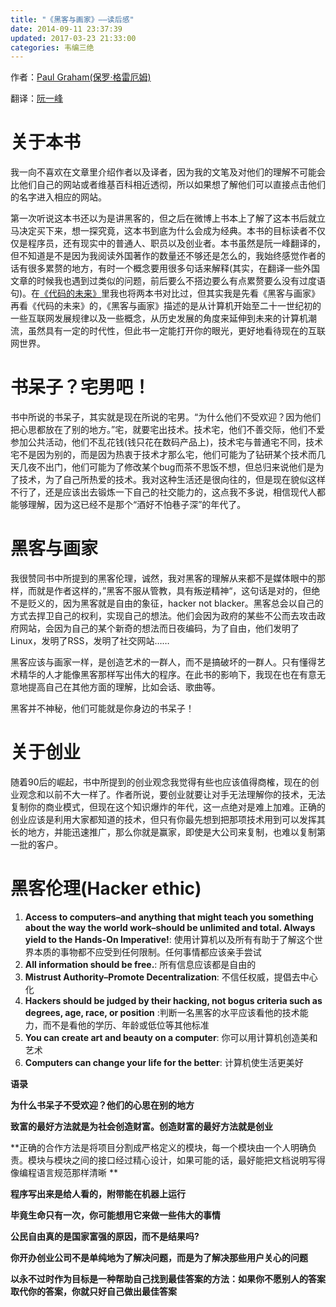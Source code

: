 ```yaml
---
title: "《黑客与画家》——读后感"
date: 2014-09-11 23:37:39
updated: 2017-03-23 21:33:00
categories: 韦编三绝
---
```

作者：[Paul Graham(保罗·格雷厄姆)](https://en.wikipedia.org/wiki/Paul_Graham_(computer_programmer))

翻译：[阮一峰](http://www.ruanyifeng.com/home.html)

# 关于本书

我一向不喜欢在文章里介绍作者以及译者，因为我的文笔及对他们的理解不可能会比他们自己的网站或者维基百科相近透彻，所以如果想了解他们可以直接点击他们的名字进入相应的网站。

第一次听说这本书还以为是讲黑客的，但之后在微博上书本上了解了这本书后就立马决定买下来，想一探究竟，这本书到底为什么会成为经典。本书的目标读者不仅仅是程序员，还有现实中的普通人、职员以及创业者。本书虽然是阮一峰翻译的，但不知道是不是因为我阅读外国著作的数量还不够还是怎么的，我始终感觉作者的话有很多累赘的地方，有时一个概念要用很多句话来解释(其实，在翻译一些外国文章的时候我也遇到过类似的问题，前后要么不搭边要么有点累赘要么没有过度语句)。在[《代码的未来》](https://haofly.net/the-future-of-coding/)里我也将两本书对比过，但其实我是先看《黑客与画家》再看《代码的未来》的，《黑客与画家》描述的是从计算机开始至二十一世纪初的一些互联网发展规律以及一些概念，从历史发展的角度来延伸到未来的计算机潮流，虽然具有一定的时代性，但此书一定能打开你的眼光，更好地看待现在的互联网世界。

# 书呆子？宅男吧！

书中所说的书呆子，其实就是现在所说的宅男。“为什么他们不受欢迎？因为他们把心思都放在了别的地方。”宅，就要宅出技术。技术宅，他们不善交际，他们不爱参加公共活动，他们不乱花钱(钱只花在数码产品上)，技术宅与普通宅不同，技术宅不是因为别的，而是因为热衷于技术才那么宅，他们可能为了钻研某个技术而几天几夜不出门，他们可能为了修改某个bug而茶不思饭不想，但总归来说他们是为了技术，为了自己所热爱的技术。我对这种生活还是很向往的，但是现在貌似这样不行了，还是应该出去锻炼一下自己的社交能力的，这点我不多说，相信现代人都能够理解，因为这已经不是那个“酒好不怕巷子深”的年代了。

# 黑客与画家

我很赞同书中所提到的黑客伦理，诚然，我对黑客的理解从来都不是媒体眼中的那样，而就是作者这样的，”黑客不服从管教，具有叛逆精神“，这句话是对的，但绝不是贬义的，因为黑客就是自由的象征，hacker not blacker。黑客总会以自己的方式去捍卫自己的权利，实现自己的想法。他们会因为政府的某些不公而去攻击政府网站，会因为自己的某个新奇的想法而日夜编码，为了自由，他们发明了Linux，发明了RSS，发明了社交网站……

黑客应该与画家一样，是创造艺术的一群人，而不是搞破坏的一群人。只有懂得艺术精华的人才能像黑客那样写出伟大的程序。在此书的影响下，我现在也在有意无意地提高自己在其他方面的理解，比如会话、歌曲等。

黑客并不神秘，他们可能就是你身边的书呆子！

# 关于创业

随着90后的崛起，书中所提到的创业观念我觉得有些也应该值得商榷，现在的创业观念和以前不大一样了。作者所说，要创业就要让对手无法理解你的技术，无法复制你的商业模式，但现在这个知识爆炸的年代，这一点绝对是难上加难。正确的创业应该是利用大家都知道的技术，但只有你最先想到把那项技术用到可以发挥其长的地方，并能迅速推广，那么你就是赢家，即使是大公司来复制，也难以复制第一批的客户。

# 黑客伦理(Hacker ethic)

1. **Access to computers–and anything that might teach you something about the way the world work–should be unlimited and total. Always yield to the Hands-On Imperative!**: 使用计算机以及所有有助于了解这个世界本质的事物都不应受到任何限制。任何事情都应该亲手尝试
2. **All information should be free.**: 所有信息应该都是自由的
3. **Mistrust Authority–Promote Decentralization**: 不信任权威，提倡去中心化
4. **Hackers should be judged by their hacking, not bogus criteria such as degrees, age, race, or position** :判断一名黑客的水平应该看他的技术能力，而不是看他的学历、年龄或低位等其他标准
5. **You can create art and beauty on a computer**: 你可以用计算机创造美和艺术
6. **Computers can change your life for the better**: 计算机使生活更美好

**语录**

**为什么书呆子不受欢迎？他们的心思在别的地方**

**致富的最好方法就是为社会创造财富。创造财富的最好方法就是创业**

**正确的合作方法是将项目分割成严格定义的模块，每一个模块由一个人明确负责。模块与模块之间的接口经过精心设计，如果可能的话，最好能把文档说明写得像编程语言规范那样清晰  **

**程序写出来是给人看的，附带能在机器上运行**

**毕竟生命只有一次，你可能想用它来做一些伟大的事情**

**公民自由真的是国家富强的原因，而不是结果吗?**

**你开办创业公司不是单纯地为了解决问题，而是为了解决那些用户关心的问题**

**以永不过时作为目标是一种帮助自己找到最佳答案的方法：如果你不愿别人的答案取代你的答案，你就只好自己做出最佳答案**

